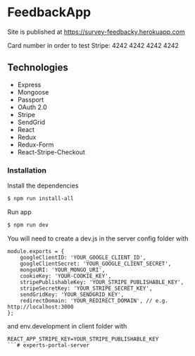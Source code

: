 # FeedbackApp

Site is published at https://survey-feedbacky.herokuapp.com

Card number in order to test Stripe: 4242 4242 4242 4242

## Technologies

- Express
- Mongoose
- Passport
- OAuth 2.0
- Stripe
- SendGrid
- React
- Redux
- Redux-Form
- React-Stripe-Checkout

### Installation

Install the dependencies

```sh
$ npm run install-all
```

Run app

```sh
$ npm run dev
```

You will need to create a dev.js in the server config folder with

```
module.exports = {
	googleClientID: 'YOUR_GOOGLE_CLIENT_ID',
	googleClientSecret: 'YOUR_GOOGLE_CLIENT_SECRET',
	mongoURI: 'YOUR_MONGO_URI',
	cookieKey: 'YOUR-COOKIE_KEY',
	stripePublishableKey: 'YOUR_STRIPE_PUBLISHABLE_KEY',
	stripeSecretKey: 'YOUR_STRIPE_SECRET_KEY',
	sendGridKey: 'YOUR_SENDGRID_KEY',
	redirectDomain: 'YOUR_REDIRECT_DOMAIN', // e.g. http://localhost:3000
};
```
and env.development in client folder with 

```
REACT_APP_STRIPE_KEY=YOUR_STRIPE_PUBLISHABLE_KEY
```# experts-portal-server
